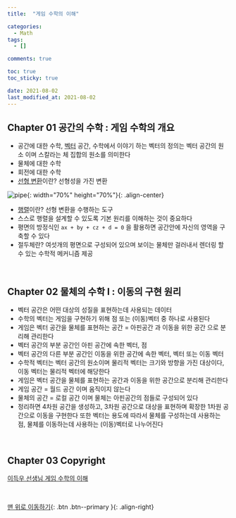 ```yaml
---
title:  "게임 수학의 이해" 

categories:
  - Math
tags:
  - []

comments: true

toc: true
toc_sticky: true

date: 2021-08-02
last_modified_at: 2021-08-02
---
```


## Chapter 01 공간의 수학 : 게임 수학의 개요
- 공간에 대한 수학, <u>벡터</u> 공간, 수학에서 이야기 하는 벡터의 정의는 벡터 공간의 원소 이며 스칼라는 체 집합의 원소를 의미한다
- 물체에 대한 수학
- 회전에 대한 수학
- <u>선형 변환</u>이란? 선형성을 가진 변환

![pipe](https://user-images.githubusercontent.com/80055816/127820638-b55b9e24-6c3e-4633-974b-1ce8941af14f.png){: width="70%" height="70%"}{: .align-center}

- <u>행렬</u>이란? 선형 변환을 수행하는 도구
- 스스로 행렬을 설계할 수 있도록 기본 원리를 이해하는 것이 중요하다
- 평면의 방정식인 `ax + by + cz + d = 0` 을 활용하면 공간안에 자신의 영역을 구축할 수 있다
- 절두체란? 여섯개의 평면으로 구성되어 있으며 보이는 물체만 걸러내서 렌더링 할 수 있는 수학적 메커니즘 제공

<br>

## Chapter 02 물체의 수학 I : 이동의 구현 원리
- 벡터 공간은 어떤 대상의 성질을 표현하는데 사용되는 데이터
- 수학의 벡터는 게임을 구현하기 위해 점 또는 (이동)벡터 중 하나로 사용된다
- 게임은 벡터 공간을 물체를 표현하는 공간 = 아핀공간 과 이동을 위한 공간 으로 분리해 관리한다
- 벡터 공간의 부분 공간인 아핀 공간에 속한 벡터, 점
- 벡터 공간의 다른 부분 공간인 이동을 위한 공간에 속한 벡터, 벡터 또는 이동 벡터
- 수학적 벡터는 벡터 공간의 원소이며 물리적 벡터는 크기와 방향을 가진 대상이다, 이동 벡터는 물리적 벡터에 해당한다
- 게임은 벡터 공간을 물체를 표현하는 공간과 이동을 위한 공간으로 분리해 관리한다
- 게임 공간 = 월드 공간 이며 움직이지 않는다
- 물체의 공간 = 로컬 공간 이며 물체는 아핀공간의 점들로 구성되어 있다
- 정리하면 4차원 공간을 생성하고, 3차원 공간으로 대상을 표현하며 확장한 1차원 공간으로 이동을 구현한다 또한 벡터는 용도에 따라서 물체를 구성하는데 사용하는 점, 물체를 이동하는데 사용하는 (이동)벡터로 나누어진다

<br>

## Chapter 03 Copyright

[ 이득우 선생님 게임 수학의 이해 ](https://www.youtube.com/watch?v=WnZIgKYfY6w&list=PLMcHQUYJZc72MRDilqgikWBFo-Fx4l8bF&index=1/)

<br>

[맨 위로 이동하기](#){: .btn .btn--primary }{: .align-right}